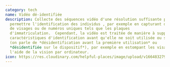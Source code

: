 ```yaml
---
category: tech
name: Vidéo dé-identifiée
description: Collecte des séquences vidéo d'une résolution suffisante pour
  permettre l'identification des individus , par exemple en capturant des images
  de visages ou de numéros uniques tels que les plaques
  d'immatriculation.  Cependant, la vidéo est traitée de manière à supprimer les
  caractéristiques d'identification avant qu'elle ne soit utilisée ou stockée
  (on parle de *désidentification avant la première utilisation* ou
  *désidentifiée sur le dispositif*), par exemple en estompant les visages à
  l'aide de la vision par ordinateur.
icon: https://res.cloudinary.com/helpful-places/image/upload/v1664832799/dtpr-icons/tech/blue/video_rd4ydo.svg
---
```

